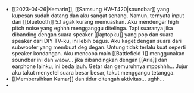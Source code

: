 - [[2023-04-26|Kemarin]], [[Samsung HW-T420|soundbar]] yang kupesan sudah datang dan aku sangat senang. Namun, ternyata input dari [[bluetooth]] 5.1 agak kurang memuaskan. Aku mendengar high pitch noise yang eghhh mengganggu ditelinga. Tapi suaranya jika dibanding dengan suara speaker [[laptopku]] yang pop dan suara speaker dari DIY TV-ku, ini lebih bagus. Aku kaget dengan suara dari subwoofer yang membuat deg degan. Untung tidak terlalu kuat seperti speaker kondangan. Aku mencoba main [[Battlefield 1]] menggunakan soundbar ini dan waow... jika dibandingkan dengan [[Aria]] dan earphone lainku, ini beda jauh. Getar dan gemuruhnya mppshhh... Jujur aku takut menyetel suara besar besar, takut menggangu tetangga.
- [[Membersihkan Kamar]] dan tidur ditengah aktivitas... ughh...
- 